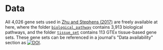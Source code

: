# Data

[Zhu and Stephens (2017)]: https://doi.org/10.1101/160770
[`biological_pathway`]: https://github.com/xiangzhu/rss-gsea/tree/master/data/biological_pathway
[`tissue_set`]: https://github.com/xiangzhu/rss-gsea/tree/master/data/tissue_set
[zenodo-geneset]: https://zenodo.org/badge/latestdoi/55633948

All 4,026 gene sets used in [Zhu and Stephens (2017)][] are freely available at here,
where the folder [`biological_pathway`](https://github.com/xiangzhu/rss-gsea/tree/master/data/biological_pathway)
contains 3,913 biological pathways,
and the folder [`tissue_set`](https://github.com/xiangzhu/rss-gsea/tree/master/data/tissue_set)
contains 113 GTEx tissue-based gene sets.
These gene sets can be referenced in a journal's "Data availability" section
as [![DOI](https://zenodo.org/badge/55633948.svg)][zenodo-geneset].
